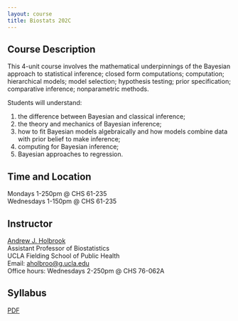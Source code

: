 ```yaml
---
layout: course
title: Biostats 202C
---
```


## Course Description

This 4-unit course involves the mathematical underpinnings of the Bayesian approach to statistical inference; closed form computations; computation; hierarchical models; model selection; hypothesis testing; prior specification; comparative inference; nonparametric methods.

Students will understand:
1. the difference between Bayesian and classical inference;
2. the theory and mechanics of Bayesian inference;
3. how to fit Bayesian models algebraically and how models combine data with prior belief to make inference;
4. computing for Bayesian inference;
5. Bayesian approaches to regression.

## Time and Location

Mondays 1-250pm @ CHS 61-235 \
Wednesdays 1-150pm @ CHS 61-235 

## Instructor

[Andrew J. Holbrook](http://andrewjholbrook.github.io/)\
Assistant Professor of Biostatistics\
UCLA Fielding School of Public Health\
Email: <aholbroo@g.ucla.edu>\
Office hours: Wednesdays 2-250pm @ CHS 76-062A

## Syllabus

[PDF](https://ucla-biostats-202C.github.io/notes/Biostatistics_202C_Syllabus.pdf)

